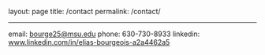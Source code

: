 layout: page
title: /contact
permalink: /contact/

---

email: bourge25@msu.edu
phone: 630-730-8933
linkedin: www.linkedin.com/in/elias-bourgeois-a2a4462a5
